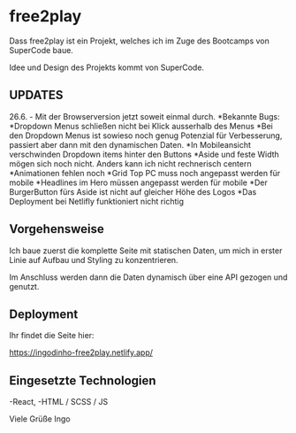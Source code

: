 # free2play

Dass free2play ist ein Projekt, welches ich im Zuge des Bootcamps von SuperCode baue.

Idee und Design des Projekts kommt von SuperCode.

## UPDATES

26.6. - Mit der Browserversion jetzt soweit einmal durch.
*Bekannte Bugs:  
       *Dropdown Menus schließen nicht bei Klick ausserhalb des Menus
       *Bei den Dropdown Menus ist sowieso noch genug Potenzial für Verbesserung, passiert aber dann mit den dynamischen Daten.
       *In Mobileansicht verschwinden Dropdown items hinter den Buttons
       *Aside und feste Width mögen sich noch nicht. Anders kann ich nicht rechnerisch centern
       *Animationen fehlen noch
       *Grid Top PC muss noch angepasst werden für mobile
       *Headlines im Hero müssen angepasst werden für mobile
       *Der BurgerButton fürs Aside ist nicht auf gleicher Höhe des Logos
       *Das Deployment bei Netlifly funktioniert nicht richtig
                        

## Vorgehensweise

Ich baue zuerst die komplette Seite mit statischen Daten, um mich in erster Linie auf Aufbau und Styling zu konzentrieren.

Im Anschluss werden dann die Daten dynamisch über eine API gezogen und genutzt.

## Deployment

Ihr findet die Seite hier:

https://ingodinho-free2play.netlify.app/

## Eingesetzte Technologien

-React,
-HTML / SCSS / JS


Viele Grüße
Ingo
